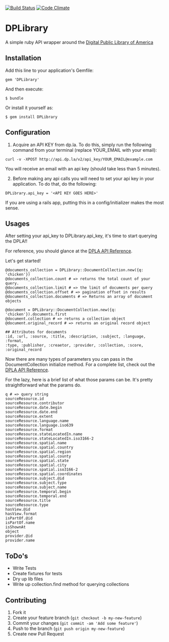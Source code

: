 [![Build Status](https://travis-ci.org/[phereford]/[DPLibrary].png)](https://travis-ci.org/[phereford]/[DPLibrary])
[![Code Climate](https://codeclimate.com/github/phereford/DPLibrary.png)](https://codeclimate.com/github/phereford/DPLibrary)
# DPLibrary

A simple ruby API wrapper around the [Digital Public Library of
America](http://http://dp.la/info/developers/)

## Installation

Add this line to your application's Gemfile:

    gem 'DPLibrary'

And then execute:

    $ bundle

Or install it yourself as:

    $ gem install DPLibrary

## Configuration

1. Acquire an API KEY from dp.la. To do this, simply run the
following command from your terminal (replace YOUR_EMAIL with your
email):

```
curl -v -XPOST http://api.dp.la/v2/api_key/YOUR_EMAIL@example.com
```

You will receive an email with an api key (should take less than 5
minutes).

2) Before making any api calls you will need to set your api
key in your application. To do that, do the following:

```
DPLibrary.api_key = '<API KEY GOES HERE>'
```

If you are using a rails app, putting this in a config/initializer makes
the most sense.

## Usages

After setting your api_key to DPLibrary.api_key, it's time to start
querying the DPLA!!

For reference, you should glance at the [DPLA API
Reference](http://dp.la/info/developers).

Let's get started!
```
@documents_collection = DPLibrary::DocumentCollection.new({q: 'chicken'})
@documents_collection.count # => returns the total count of your query.
@documents_collection.limit # => the limit of documents per query
@documents_collection.offset # => pagination offset in results
@documents_collection.documents # => Returns an array of document objects
```

```
@document = DPLibrary::DocumentCollection.new({q: 'chicken'}).documents.first
@document.collection # => returns a collection object
@document.original_record # => returns an original record object

## Attributes for documents
:id, :url, :source, :title, :description, :subject, :language, :format,
:type, :publisher, :creaetor, :provider, :collection, :score,
:original_record
```

Now there are many types of parameters you can pass in the
DocumentCollection initialize method. For a complete list, check out the
[DPLA API Reference](http://dp.la/info/developers).
 
For the lazy, here is a brief list of what those params can be. It's
pretty straightforward what the params do.

```
q # => query string 
sourceResource.id
sourceResource.contributor
sourceResource.date.begin
sourceResource.date.end
sourceResource.extent
sourceResource.language.name
sourceResource.language.iso639
sourceResource.format
sourceResource.stateLocatedIn.name
sourceResource.stateLocatedIn.iso3166-2
sourceResource.spatial.name
sourceResource.spatial.country
sourceResource.spatial.region
sourceResource.spatial.county
sourceResource.spatial.state
sourceResource.spatial.city
sourceResource.spatial.iso3166-2
sourceResource.spatial.coordinates
sourceResource.subject.@id
sourceResource.subject.type
sourceResource.subject.name
sourceResource.temporal.begin
sourceResource.temporal.end
sourceResource.title
sourceResource.type
hasView.@id
hasView.format
isPartOf.@id
isPartOf.name
isShownAt
object
provider.@id
provider.name
```

## ToDo's
* Write Tests
* Create fixtures for tests
* Dry up lib files
* Write up collection.find method for querying collections

## Contributing

1. Fork it
2. Create your feature branch (`git checkout -b my-new-feature`)
3. Commit your changes (`git commit -am 'Add some feature'`)
4. Push to the branch (`git push origin my-new-feature`)
5. Create new Pull Request
